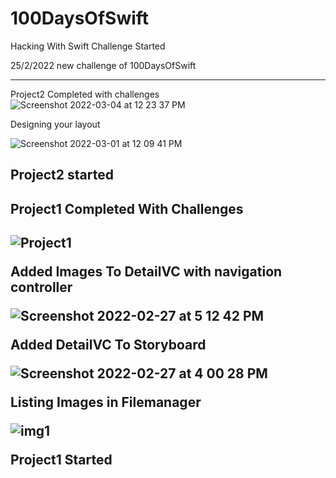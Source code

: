 # 100DaysOfSwift
Hacking With Swift Challenge Started

25/2/2022 new challenge of 100DaysOfSwift
<hr/>

Project2 Completed with challenges
![Screenshot 2022-03-04 at 12 23 37 PM](https://user-images.githubusercontent.com/38833326/156714371-5ce94fe8-27c7-4f00-a116-f87e7025e2c8.png)

Designing your layout

![Screenshot 2022-03-01 at 12 09 41 PM](https://user-images.githubusercontent.com/38833326/156118222-880c0f2f-74bb-43bd-9412-5225ede024e9.png)

<h2>Project2 started<h2/>

<h2>Project1 Completed With Challenges<h2/>

![Project1](https://user-images.githubusercontent.com/38833326/155891386-70242db7-c87f-4066-8696-25e559f5bc3c.gif)

Added Images To DetailVC with navigation controller

![Screenshot 2022-02-27 at 5 12 42 PM](https://user-images.githubusercontent.com/38833326/155881006-87564757-67aa-40a9-bd00-54ebacaa27a5.png)

Added DetailVC To Storyboard

![Screenshot 2022-02-27 at 4 00 28 PM](https://user-images.githubusercontent.com/38833326/155878830-a711fb75-d842-4cb7-b7c8-5cb8ff6e30e5.png)

Listing Images in Filemanager

![img1](https://user-images.githubusercontent.com/38833326/155761237-e145dda7-d6fc-4770-b6e9-3798707fbbd1.png)

Project1 Started
